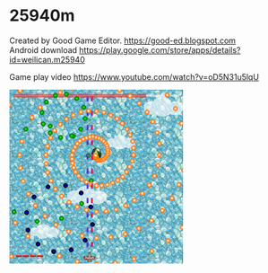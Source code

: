 # 25940m

Created by Good Game Editor. https://good-ed.blogspot.com <br/>
Android download https://play.google.com/store/apps/details?id=weilican.m25940

Game play video https://www.youtube.com/watch?v=oD5N31u5lqU

![image](25940m.png)
